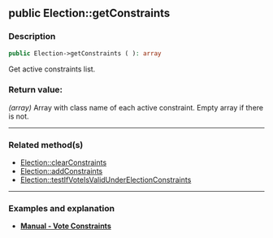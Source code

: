 ## public Election::getConstraints

### Description    

```php
public Election->getConstraints ( ): array
```

Get active constraints list.
    

### Return value:   

*(array)* Array with class name of each active constraint. Empty array if there is not.


---------------------------------------

### Related method(s)      

* [Election::clearConstraints](../Election%20Class/public%20Election--clearConstraints.md)    
* [Election::addConstraints](../Election%20Class/public%20Election--addConstraints.md)    
* [Election::testIfVoteIsValidUnderElectionConstraints](../Election%20Class/public%20Election--testIfVoteIsValidUnderElectionConstraints.md)    

---------------------------------------

### Examples and explanation

* **[Manual - Vote Constraints](https://github.com/julien-boudry/Condorcet/wiki/II-%23-C.-Result-%23-5.-Vote-Constraints)**    
